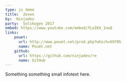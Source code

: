 ```yaml
---
type: js demo
title:  Zeven
by:  Ninjadev
party:  Solskogen 2017
embed: https://www.youtube.com/embed/fLoIKX_1nwQ
links:
    pouet:
      url: http://www.pouet.net/prod.php?which=69705
      name: Pouët.net
    github:
      url: https://github.com/ninjadev/re
      name: GitHub
---
```


Something something small infotext here.
